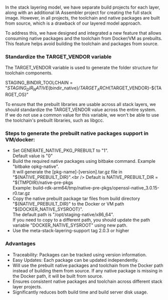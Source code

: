 In the stack layering model, we have separate build projects for each layer, along with an additional IA Assembler project for creating the full stack image. However, in all projects, the toolchain and native packages are built from source, which is a drawback of our layered model approach.<br/>

To address this, we have designed and integrated a new feature that allows consuming native packages and the toolchain from Docker/VM as prebuilts. This feature helps avoid building the toolchain and packages from source.

### Standardize the TARGET_VENDOR variable
The TARGET_VENDOR variable is used to generate the folder structure for toolchain components. <br />

STAGING_BINDIR_TOOLCHAIN = "${STAGING_DIR_NATIVE}${bindir_native}/${TARGET_ARCH}${TARGET_VENDOR}-${TARGET_OS}" <br />

To ensure that the prebuilt libraries are usable across all stack layers, we should standardize the TARGET_VENDOR value across the entire system.<br />
If we do not use a common value for this variable, we won't be able to use the toolchain's prebuilt libraries, such as libgcc.<br />

### Steps to generate the prebuilt native packages support in VM/docker:
- Set GENERATE_NATIVE_PKG_PREBUILT to "1". <br />
     Default value is "0" <br /> 
- Build the required native packages using bitbake command. Example "bitbake opkg-native".<br />
     It will generate the [pkg-name]-[version].tar.gz file in "${NATIVE_PREBUILT_DIR}".<br /> 
     Default is NATIVE_PREBUILT_DIR = "${TMPDIR}/native-pre-pkgs <br /> 
     Example: build-rdk-arm64/tmp/native-pre-pkgs/openssl-native_3.0.15-r0.tar.gz <br /> 
- Copy the native prebuilt package tar files from build directory "${NATIVE_PREBUILT_DIR}" to the Docker or VM path "${DOCKER_NATIVE_SYSROOT}". <br />
     The default path is "/opt/staging-native/x86_64". <br /> 
     If you need to copy to a different path, you should update the path variable "DOCKER_NATIVE_SYSROOT" using new path. <br />
- Use the meta-stack-layering-support tag 2.0.3 or higher

### Advantages
- Traceability: Packages can be tracked using version information.
- Easy Updates: Each package can be updated independently.
- Will use the prebuilt native packages and toolchain from the Docker path instead of building them from source. If any native package is missing in the Docker path, it will be built from source.
- Ensures consistent native packages and toolchain across different stack layer projects.
- Significantly reduces both build time and build server disk usage.
